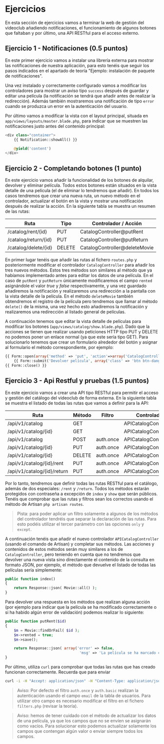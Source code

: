 # Ejercicios

En esta sección de ejercicios vamos a terminar la web de gestión del videoclub añadiendo notificaciones, el funcionamiento de algunos botones que faltaban y por último, una API RESTful para el acceso externo.



<!-- ************************************ -->
## Ejercicio 1 - Notificaciones (0.5 puntos)

En este primer ejercicio vamos a instalar una librería externa para mostrar las notificaciones de nuestra aplicación, para esto tenéis que seguir los pasos indicados en el apartado de teoría "Ejemplo: instalación de paquete de notificaciones".

Una vez instalado y correctamente configurado vamos a modificar los controladores para mostrar un aviso tipo `success` después de guardar y editar una película (la notificación se tendrá que añadir antes de realizar la redirección). Además también mostraremos una notificación de tipo `error` cuando se produzca un error en la autenticación del usuario.

Por último vamos a modificar la vista con el layout principal, situada en `app/views/layouts/master.blade.php`, para indicar que se muestren las notificaciones justo antes del contenido principal:

```php
<div class="container">
    {{ Notification::showAll() }}

    @yield('content')
</div>
```



<!-- ************************************ -->
## Ejercicio 2 - Completando botones  (1 punto)

En este ejercicio vamos añadir la funcionalidad de los botones de alquilar, devolver y eliminar película. Todos estos botones están situados en la vista detalle de una película (el de eliminar lo tendremos que añadir). En todos los casos tendremos que crear una nueva ruta, un nuevo método en el controlador, actualizar el botón en la vista y mostrar una notificación después de realizar la acción. En la siguiente tabla se muestra un resumen de las rutas:

| Ruta                  | Tipo   | Controlador / Acción        |
| --------------------- | ------ | --------------------------- |
| /catalog/rent/{id}    | PUT    | CatalogController@putRent   |
| /catalog/return/{id}  | PUT    | CatalogController@putReturn |
| /catalog/delete/{id}  | DELETE | CatalogController@deleteMovie |

En primer lugar tenéis que añadir las rutas al fichero `routes.php` y posteriormente modificar el controlador `CatalogController` para añadir los tres nuevos métodos. Estos tres métodos son similares al método que ya habíamos implementado antes para editar los datos de una película. En el caso de `putRent` y `putReturn` únicamente modificaremos el campo `rented` asignándole el valor _true_ y _false_ respectivamente, y una vez guardado añadiremos la notificación y realizaremos una redirección a la pantalla con la vista detalle de la película. En el método `deleteMovie` también obtendremos el registro de la película pero tendremos que llamar al método `delete()` de la misma, una vez hecho esto añadiremos la notificación y realizaremos una redirección al listado general de películas.

A continuación tenemos que editar la vista detalle de películas para modificar los botones (`app/views/catalog/show.blade.php`). Dado que la acciones se tienen que realizar usando peticiones HTTP tipo PUT y DELETE no podemos poner un enlace normal (ya que este sería tipo GET). Para solucionarlo tenemos que crear un formulario alrededor del botón y asignar al formulario el método correspondiente, por ejemplo:

```php
{{ Form::open(array('method' => 'put', 'action'=>array('CatalogController@putReturn', $pelicula->id))) }}
	{{ Form::submit('Devolver película', array('class' => 'btn btn-danger')) }}
{{ Form::close() }}
```




<!-- ************************************ -->
## Ejercicio 3 - Api Restful y pruebas (1.5 puntos)

En este ejercicio vamos a crear una API tipo RESTful para permitir el acceso y gestión del catálogo del videoclub de forma externa. En la siguiente tabla se muestra el listado de todas las rutas que vamos a definir para la API:


| Ruta                        | Método  | Filtro   | Controlador / Método         |
| --------------------------- | ------- | -------- | ---------------------------- |
| /api/v1/catalog             | GET     |          | APICatalogController@index   |
| /api/v1/catalog/{id} 	      | GET    |  	      | APICatalogController@show    |
| /api/v1/catalog 	          | POST   | auth.once | APICatalogController@store  |
| /api/v1/catalog/{id} 	      | PUT    | auth.once | APICatalogController@update  |
| /api/v1/catalog/{id} 	      | DELETE | auth.once | APICatalogController@destroy |
| /api/v1/catalog/{id}/rent   | PUT     | auth.once | APICatalogController@putRent  |
| /api/v1/catalog/{id}/return | PUT     | auth.once | APICatalogController@putReturn |


Por lo tanto, tendremos que definir todas las rutas RESTful para el catálogo, además de dos especiales: `/rent` y `/return`.
Todos los métodos estarán protegidos con contraseña a excepción de `index` y `show` que serán públicos.
Tenéis que comprobar que las rutas y filtros sean los correctos usando el método de Artisan `php artisan routes`.

> Pista: para poder aplicar un filtro solamente a algunos de los métodos del controlador tendréis que separar la declaración de las rutas. Para esto podéis utilizar el tercer parámetro con las opciones `only` y `except`.


A continuación tenéis que añadir el nuevo controlador `APICatalogController` (usando el comando de Artisan) y completar sus métodos. Las acciones y contenidos de estos métodos serán muy similares a los de `CatalogController`, pero teniendo en cuenta que no tendremos que devolver una nueva vista sino directamente el contenido de la consulta en formato JSON, por ejemplo, el método que devuelve el listado de todas las películas sería simplemente:

```php
public function index()
{
	return Response::json( Movie::all() );
}
```

Para devolver una respuesta en los métodos que realizan alguna acción (por ejemplo para indicar que la película se ha modificado correctamente o si ha habido algún error de validación) podemos realizar lo siguiente:

```php
public function putRent($id)
{
	$m = Movie::findOrFail( $id );
	$m->rented = true;
	$m->save();

	return Response::json( array('error' => false,
	                              'msg' => 'La película se ha marcado como alquilada' ) );
}
```

Por último, utiliza `curl` para comprobar que todas las rutas que has creado funcionan correctamente. Recuerda que para enviar



```bash
curl -i -H "Accept: application/json" -H "Content-Type: application/json" -X PUT -d '{"title":"nuevo titulo"}' http://localhost/catalog/21
```

> Aviso: Por defecto el filtro `auth.once` y `auth.basic` realizan la autenticación usando el campo `email` de la tabla de usuarios. Para utilizar otro campo es necesario modificar el filtro en el fichero `filters.php` (revisar la teoría).


> Aviso: hemos de tener cuidado con el método de actualizar los datos de una película, ya que los campos que no se envíen se asignarán como vacíos. Para solucionar esto podemos actualizar solamente los campos que contengan algún valor o enviar siempre todos los campos.




<!-- ************************************ -->
<!--
## Ejercicio Opcional - Validación

De forma opcional se pide realizar la validación de los datos enviados desde los formularios para crear y editar películas.
El formato de los datos tendrá que ser el siguiente:

| Campo    | Validaciones |
| -------- | ------------ |
| title    | requerido, longitud máxima 255 |
| year     | requerido, longitud máxima 8 |
| director | requerido, longitud máxima 64 |
| poster   | requerido, formato URL, lontitud máxima 255 |


En caso de error se tendrá que mostrar el error correspondiente usando la librería de notificaciones que hemos instalado en el ejercicio 1.

Podéis encontrar información sobre como realizar las validaciones en la documentación de Laravel: http://laravel.com/docs/4.2/validation


-->
